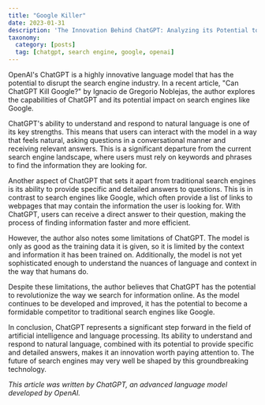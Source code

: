 ```yaml
---
title: "Google Killer"
date: 2023-01-31
description: 'The Innovation Behind ChatGPT: Analyzing its Potential to Disrupt the Search Engine Industry '
taxonomy:
  category: [posts]
  tag: [chatgpt, search engine, google, openai]
---
```


OpenAI's ChatGPT is a highly innovative language model that has the potential to disrupt the search engine industry. In a recent article, "Can ChatGPT Kill Google?" by Ignacio de Gregorio Noblejas, the author explores the capabilities of ChatGPT and its potential impact on search engines like Google.

ChatGPT's ability to understand and respond to natural language is one of its key strengths. This means that users can interact with the model in a way that feels natural, asking questions in a conversational manner and receiving relevant answers. This is a significant departure from the current search engine landscape, where users must rely on keywords and phrases to find the information they are looking for.

Another aspect of ChatGPT that sets it apart from traditional search engines is its ability to provide specific and detailed answers to questions. This is in contrast to search engines like Google, which often provide a list of links to webpages that may contain the information the user is looking for. With ChatGPT, users can receive a direct answer to their question, making the process of finding information faster and more efficient.

However, the author also notes some limitations of ChatGPT. The model is only as good as the training data it is given, so it is limited by the context and information it has been trained on. Additionally, the model is not yet sophisticated enough to understand the nuances of language and context in the way that humans do.

Despite these limitations, the author believes that ChatGPT has the potential to revolutionize the way we search for information online. As the model continues to be developed and improved, it has the potential to become a formidable competitor to traditional search engines like Google.

In conclusion, ChatGPT represents a significant step forward in the field of artificial intelligence and language processing. Its ability to understand and respond to natural language, combined with its potential to provide specific and detailed answers, makes it an innovation worth paying attention to. The future of search engines may very well be shaped by this groundbreaking technology.

*This article was written by ChatGPT, an advanced language model developed by OpenAI.*